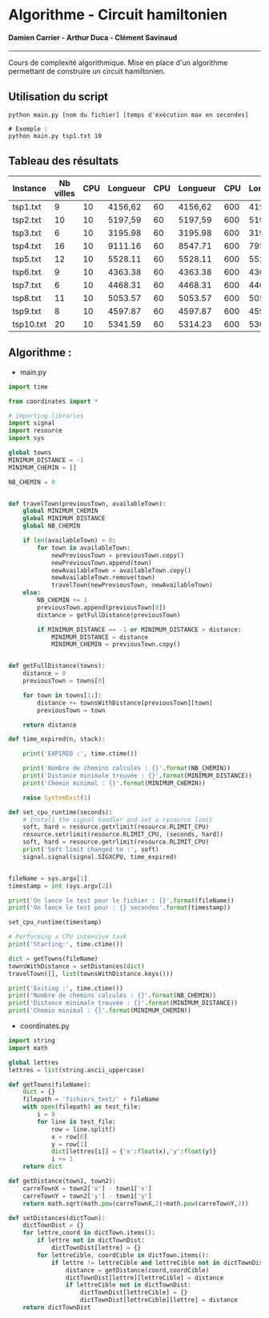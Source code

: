 # Algorithme - Circuit hamiltonien
#### Damien Carrier - Arthur Duca - Clément Savinaud

---

Cours de complexité algorithmique.
Mise en place d'un algorithme permettant de construire un circuit hamiltonien.

## Utilisation du script
```text
python main.py [nom du fichier] [temps d'éxécution max en secondes]
```

```shell
# Exemple : 
python main.py tsp1.txt 10
```

## Tableau des résultats

| Instance  | Nb villes | CPU  | Longueur | CPU  | Longueur | CPU  | Longueur |
| --------- | --------- | ---- | -------- | ---- | -------- | ---- | -------- |
| tsp1.txt  | 9         | 10   | 4156,62  | 60   | 4156,62  | 600  | 4156,62  |
| tsp2.txt  | 10        | 10   | 5197,59  | 60   | 5197,59  | 600  | 5197,59  |
| tsp3.txt  | 6         | 10   | 3195.98  | 60   | 3195.98  | 600  | 3195.98  |
| tsp4.txt  | 16        | 10   | 9111.16  | 60   | 8547.71  | 600  | 7956.40  |
| tsp5.txt  | 12        | 10   | 5528.11  | 60   | 5528.11  | 600  | 5528.11  |
| tsp6.txt  | 9         | 10   | 4363.38  | 60   | 4363.38  | 600  | 4363.38  |
| tsp7.txt  | 6         | 10   | 4468.31  | 60   | 4468.31  | 600  | 4468.31  |
| tsp8.txt  | 11        | 10   | 5053.57  | 60   | 5053.57  | 600  | 5053.57  |
| tsp9.txt  | 8         | 10   | 4597.87  | 60   | 4597.87  | 600  | 4597.87  |
| tsp10.txt | 20        | 10   | 5341.59  | 60   | 5314.23  | 600  | 5301.54  |

## Algorithme :

* main.py
```python
import time

from coordinates import *

# importing libraries
import signal
import resource
import sys

global towns
MINIMUM_DISTANCE = -1
MINIMUM_CHEMIN = []

NB_CHEMIN = 0


def travelTown(previousTown, availableTown):
    global MINIMUM_CHEMIN
    global MINIMUM_DISTANCE
    global NB_CHEMIN

    if len(availableTown) > 0:
        for town in availableTown:
            newPreviousTown = previousTown.copy()
            newPreviousTown.append(town)
            newAvailableTown = availableTown.copy()
            newAvailableTown.remove(town)
            travelTown(newPreviousTown, newAvailableTown)
    else:
        NB_CHEMIN += 1
        previousTown.append(previousTown[0])
        distance = getFullDistance(previousTown)

        if MINIMUM_DISTANCE == -1 or MINIMUM_DISTANCE > distance:
            MINIMUM_DISTANCE = distance
            MINIMUM_CHEMIN = previousTown.copy()


def getFullDistance(towns):
    distance = 0
    previousTown = towns[0]

    for town in towns[1:]:
        distance += townsWithDistance[previousTown][town]
        previousTown = town

    return distance

def time_expired(n, stack):

    print('EXPIRED :', time.ctime())

    print('Nombre de chemins calculés : {}'.format(NB_CHEMIN))
    print('Distance minimale trouvée : {}'.format(MINIMUM_DISTANCE))
    print('Chemin minimal : {}'.format(MINIMUM_CHEMIN))

    raise SystemExit(1)

def set_cpu_runtime(seconds):
    # Install the signal handler and set a resource limit
    soft, hard = resource.getrlimit(resource.RLIMIT_CPU)
    resource.setrlimit(resource.RLIMIT_CPU, (seconds, hard))
    soft, hard = resource.getrlimit(resource.RLIMIT_CPU)
    print('Soft limit changed to :', soft)
    signal.signal(signal.SIGXCPU, time_expired)


fileName = sys.argv[1]
timestamp = int (sys.argv[2])

print('On lance le test pour le fichier : {}'.format(fileName))
print('On lance le test pour : {} secondes'.format(timestamp))

set_cpu_runtime(timestamp)

# Performing a CPU intensive task
print('Starting:', time.ctime())

dict = getTowns(fileName)
townsWithDistance = setDistances(dict)
travelTown([], list(townsWithDistance.keys()))

print('Exiting :', time.ctime())
print('Nombre de chemins calculés : {}'.format(NB_CHEMIN))
print('Distance minimale trouvée : {}'.format(MINIMUM_DISTANCE))
print('Chemin minimal : {}'.format(MINIMUM_CHEMIN))
```

* coordinates.py
```python
import string
import math

global lettres
lettres = list(string.ascii_uppercase)

def getTowns(fileName):
    dict = {}
    filepath = 'fichiers_test/' + fileName
    with open(filepath) as test_file:
        i = 0
        for line in test_file:
            row = line.split()
            x = row[0]
            y = row[1]
            dict[lettres[i]] = {'x':float(x),'y':float(y)}
            i += 1
    return dict

def getDistance(town1, town2):
    carreTownX = town2['x'] - town1['x']
    carreTownY = town2['y'] - town1['y']
    return math.sqrt(math.pow(carreTownX,2)+math.pow(carreTownY,2))

def setDistances(dictTown):
    dictTownDist = {}
    for lettre,coord in dictTown.items():
        if lettre not in dictTownDist:
            dictTownDist[lettre] = {}
        for lettreCible, coordCible in dictTown.items():
            if lettre != lettreCible and lettreCible not in dictTownDist[lettre]:
                distance = getDistance(coord,coordCible)
                dictTownDist[lettre][lettreCible] = distance
                if lettreCible not in dictTownDist:
                    dictTownDist[lettreCible] = {}
                    dictTownDist[lettreCible][lettre] = distance
    return dictTownDist
```